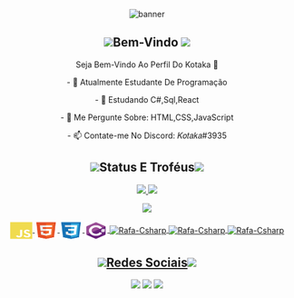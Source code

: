 <p align="center">
<img src='https://images-wixmp-ed30a86b8c4ca887773594c2.wixmp.com/f/953aaa42-9d8c-46c8-9e76-d7cf24da7206/d8uz0ar-43188435-8427-4088-be3d-fd0cd8f1736e.png?token=eyJ0eXAiOiJKV1QiLCJhbGciOiJIUzI1NiJ9.eyJzdWIiOiJ1cm46YXBwOjdlMGQxODg5ODIyNjQzNzNhNWYwZDQxNWVhMGQyNmUwIiwiaXNzIjoidXJuOmFwcDo3ZTBkMTg4OTgyMjY0MzczYTVmMGQ0MTVlYTBkMjZlMCIsIm9iaiI6W1t7InBhdGgiOiJcL2ZcLzk1M2FhYTQyLTlkOGMtNDZjOC05ZTc2LWQ3Y2YyNGRhNzIwNlwvZDh1ejBhci00MzE4ODQzNS04NDI3LTQwODgtYmUzZC1mZDBjZDhmMTczNmUucG5nIn1dXSwiYXVkIjpbInVybjpzZXJ2aWNlOmZpbGUuZG93bmxvYWQiXX0.cYcEzCobd-tR1eKjM41AyjGBpLpni6gbMhOOYgeiGMY' alt="banner"></img>
<h2 align="center"><img src="https://github.com/ritik307/ritik307/blob/main/images/laptop.gif" width="50">Bem-Vindo <img src="https://github.com/ritik307/ritik307/blob/main/images/laptop.gif" width="50"></h2>
<p align="center">
Seja Bem-Vindo Ao Perfil Do Kotaka 👋
<p align="center">
- 🔭 Atualmente Estudante De Programação
  <p align="center">
- 🌱 Estudando C#,Sql,React
    <p align="center">
- 💬 Me Pergunte Sobre: HTML,CSS,JavaScript
      <p align="center">
- 📫 Contate-me No Discord: 𝐾𝑜𝑡𝑎𝑘𝑎#3935
<div>
  <h2 align="center"><img src="https://media0.giphy.com/media/jqNPzdTTxQfOgOqpO4/source.gif" width="50">Status E Troféus<img src="https://media0.giphy.com/media/jqNPzdTTxQfOgOqpO4/source.gif" width="50"></h2>
  <p align="center">
  <a href="https://github.com/SrKotaka">
  <img height="180em" src="https://github-readme-stats.vercel.app/api?username=SrKotaka&show_icons=true&theme=dark&include_all_commits=true&count_private=true"/>
  <img src="https://github-readme-streak-stats.herokuapp.com/?user=SrKotaka&theme=dark">
  </div>
  <p align="center">
   <img src="https://github-profile-trophy.vercel.app/?username=SrKotaka&theme=dracula"/>
  <div>
    <p align="center">
  <img align="center" alt="Rafa-Js" height="30" width="40" src="https://raw.githubusercontent.com/devicons/devicon/master/icons/javascript/javascript-plain.svg">
  <img align="center" alt="Rafa-HTML" height="30" width="40" src="https://raw.githubusercontent.com/devicons/devicon/master/icons/html5/html5-original.svg">
  <img align="center" alt="Rafa-CSS" height="30" width="40" src="https://raw.githubusercontent.com/devicons/devicon/master/icons/css3/css3-original.svg">
  <img align="center" alt="Rafa-Csharp" height="30" width="40" src="https://raw.githubusercontent.com/devicons/devicon/master/icons/csharp/csharp-original.svg">
  <img align="center" alt="Rafa-Csharp" height="30" width="40" src="https://upload.wikimedia.org/wikipedia/commons/a/a7/React-icon.svg">
  <img align="center" alt="Rafa-Csharp" height="30" width="40" src="https://upload.wikimedia.org/wikipedia/commons/8/87/Arduino_Logo.svg">
  <img align="center" alt="Rafa-Csharp" height="30" width="40" src="https://upload.wikimedia.org/wikipedia/commons/8/87/Sql_data_base_with_logo.png">
</div>
  <div> 
      <h2 align="center"><img src="https://media.giphy.com/media/VgCDAzcKvsR6OM0uWg/giphy.gif" width="50">Redes Sociais<img src="https://media.giphy.com/media/VgCDAzcKvsR6OM0uWg/giphy.gif" width="50"></h2>
    <p align="center">
  <a href="https://www.youtube.com/channel/UCOO_VBZ_frjTSkC4oDnu1Jw" target="_blank"><img src="https://img.shields.io/badge/YouTube-FF0000?style=for-the-badge&logo=youtube&logoColor=white" target="_blank"></a>
  <a href="https://www.instagram.com/xskotaka_/" target="_blank"><img src="https://img.shields.io/badge/-Instagram-%23E4405F?style=for-the-badge&logo=instagram&logoColor=white" target="_blank"></a> 
  <a href = "https://twitter.com/EditsKiyotaka"><img src="https://img.shields.io/badge/Twitter-1DA1F2?style=for-the-badge&logo=twitter&logoColor=white" target="_blank"></a>
</div>
